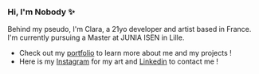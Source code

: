 ### Hi, I'm Nobody ✨

Behind my pseudo, I'm Clara, a 21yo developer and artist based in France. I'm currently pursuing a Master at JUNIA ISEN in Lille. 

- Check out my [portfolio](nobodyisgone.fr) to learn more about me and my projects !
- Here is my [Instagram](https://www.instagram.com/nobodyisgone/) for my art and [Linkedin](https://www.linkedin.com/in/21claragille/) to contact me !


<!--
Here are some ideas to get you started:

- 🔭 I’m currently working on ...
- 🌱 I’m currently learning ...
- 👯 I’m looking to collaborate on ...
- 🤔 I’m looking for help with ...
- 💬 Ask me about ...
- 📫 How to reach me: ...
- 😄 Pronouns: ...
- ⚡ Fun fact: ...
-->
